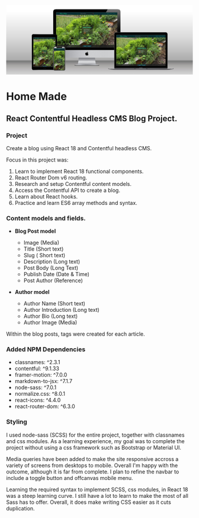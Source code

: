 ![](src/images/homemade.jpg)

# Home Made

## React Contentful Headless CMS Blog Project.

### Project

Create a blog using React 18 and Contentful headless CMS.

Focus in this project was:

1. Learn to implement React 18 functional components.
2. React Router Dom v6 routing.
3. Research and setup Contentful content models.
4. Access the Contentful API to create a blog.
5. Learn about React hooks.
6. Practice and learn ES6 array methods and syntax.

### Content models and fields.

- **Blog Post model**

  - Image (Media)
  - Title (Short text)
  - Slug ( Short text)
  - Description (Long text)
  - Post Body (Long Text)
  - Publish Date (Date & Time)
  - Post Author (Reference)

- **Author model**
  - Author Name (Short text)
  - Author Introduction (Long text)
  - Author Bio (Long text)
  - Author Image (Media)

Within the blog posts, tags were created for each article.

### Added NPM Dependencies

- classnames: ^2.3.1
- contentful: ^9.1.33
- framer-motion: ^7.0.0
- markdown-to-jsx: ^7.1.7
- node-sass: ^7.0.1
- normalize.css: ^8.0.1
- react-icons: ^4.4.0
- react-router-dom: ^6.3.0

### Styling

I used node-sass (SCSS) for the entire project, together with classnames and css modules. As a learning experience, my goal was
to complete the project without using a css framework such as Bootstrap or Material UI.

Media queries have been added to make the site responsive accross a variety of screens from desktops to mobile. Overall
I'm happy with the outcome, although it is far from complete. I plan to refine the navbar to include a toggle button and
offcanvas mobile menu.

Learning the required syntax to implement SCSS, css modules, in React 18 was a steep learning curve. I still have a lot to learn
to make the most of all Sass has to offer. Overall, it does make writing CSS easier as it cuts duplication.
